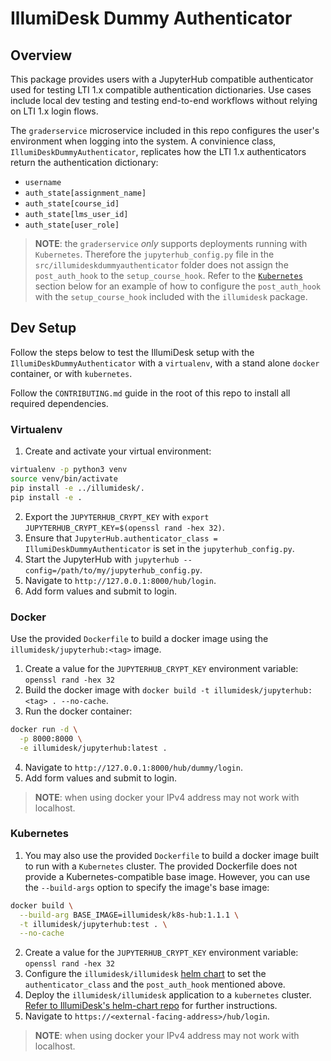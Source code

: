 # IllumiDesk Dummy Authenticator

## Overview

This package provides users with a JupyterHub compatible authenticator used for testing LTI 1.x compatible
authentication dictionaries. Use cases include local dev testing and testing end-to-end workflows without relying on
LTI 1.x login flows.

The `graderservice` microservice included in this repo configures the user's environment when logging into the system. A convinience class, `IllumiDeskDummyAuthenticator`, replicates how the LTI 1.x authenticators return the authentication dictionary:

- `username`
- `auth_state[assignment_name]`
- `auth_state[course_id]`
- `auth_state[lms_user_id]`
- `auth_state[user_role]`

> **NOTE**: the `graderservice` _only_ supports deployments running with `Kubernetes`. Therefore the `jupyterhub_config.py` file in the `src/illumideskdummyauthenticator` folder does not assign the `post_auth_hook` to the `setup_course_hook`. Refer to the [`Kubernetes`](#kubernetes) section below for an example of how to configure the `post_auth_hook` with the `setup_course_hook` included with the `illumidesk` package.

## Dev Setup

Follow the steps below to test the IllumiDesk setup with the `IllumiDeskDummyAuthenticator` with a `virtualenv`, with a stand alone `docker` container, or with `kubernetes`.

Follow the `CONTRIBUTING.md` guide in the root of this repo to install all required dependencies.

### Virtualenv

1. Create and activate your virtual environment:

```bash
virtualenv -p python3 venv
source venv/bin/activate
pip install -e ../illumidesk/.
pip install -e .
```

2. Export the `JUPYTERHUB_CRYPT_KEY` with `export JUPYTERHUB_CRYPT_KEY=$(openssl rand -hex 32)`.
3. Ensure that `JupyterHub.authenticator_class = IllumiDeskDummyAuthenticator` is set in the `jupyterhub_config.py`.
4. Start the JupyterHub with `jupyterhub --config=/path/to/my/jupyterhub_config.py`.
5. Navigate to `http://127.0.0.1:8000/hub/login`.
6. Add form values and submit to login.

### Docker

Use the provided `Dockerfile` to build a docker image using the `illumidesk/jupyterhub:<tag>` image.

1. Create a value for the `JUPYTERHUB_CRYPT_KEY` environment variable: `openssl rand -hex 32`
2. Build the docker image with `docker build -t illumidesk/jupyterhub:<tag> . --no-cache`.
3. Run the docker container:

```bash
docker run -d \
  -p 8000:8000 \
  -e illumidesk/jupyterhub:latest .
```

4. Navigate to `http://127.0.0.1:8000/hub/dummy/login`.
5. Add form values and submit to login.

> **NOTE**: when using docker your IPv4 address may not work with localhost.

### Kubernetes

1. You may also use the provided `Dockerfile` to build a docker image built to run with a `Kubernetes` cluster. The provided Dockerfile does not provide a Kubernetes-compatible base image. However, you can use the `--build-args` option to specify the image's base image:

```bash
docker build \
  --build-arg BASE_IMAGE=illumidesk/k8s-hub:1.1.1 \
  -t illumidesk/jupyterhub:test . \
  --no-cache
```

2. Create a value for the `JUPYTERHUB_CRYPT_KEY` environment variable: `openssl rand -hex 32`
3. Configure the `illumidesk/illumidesk` [helm chart](https://github.com/illumidesk/helm-chart) to set the `authenticator_class` and the `post_auth_hook` mentioned above.
4. Deploy the `illumidesk/illumidesk` application to a `kubernetes` cluster. [Refer to IllumiDesk's helm-chart repo](https://github.com/illumidesk/helm-chart) for further instructions.
5. Navigate to `https://<external-facing-address>/hub/login`.

> **NOTE**: when using docker your IPv4 address may not work with localhost.